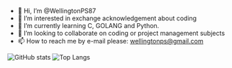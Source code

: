 - 👋 Hi, I’m @WellingtonPS87
- 👀 I’m interested in exchange acknowledgement about coding
- 🌱 I’m currently learning C, GOLANG and Python.
- 💞️ I’m looking to collaborate on coding or project management subjects
- 📫 How to reach me by e-mail please: wellingtonps@gmail.com

<!---
WellingtonPS87/WellingtonPS87 is a ✨ special ✨ repository because its `README.md` (this file) appears on your GitHub profile.
You can click the Preview link to take a look at your changes.
--->
![GitHub stats](https://github-readme-stats.vercel.app/api?username=WellingtonPS87&show_icons=true&theme=tokyonight)
![Top Langs](https://github-readme-stats.vercel.app/api/top-langs/?username=WellingtonPS87&theme=tokyonight)
